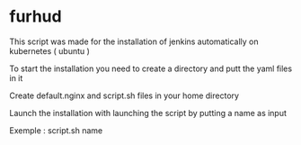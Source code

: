 # furhud
 This script was made for the installation of  jenkins automatically on kubernetes ( ubuntu )

 To start the installation you need to create a directory and putt the yaml files in it 

Create default.nginx and script.sh files in your home directory

Launch the installation with launching the script by putting a name as input

Exemple : script.sh name

